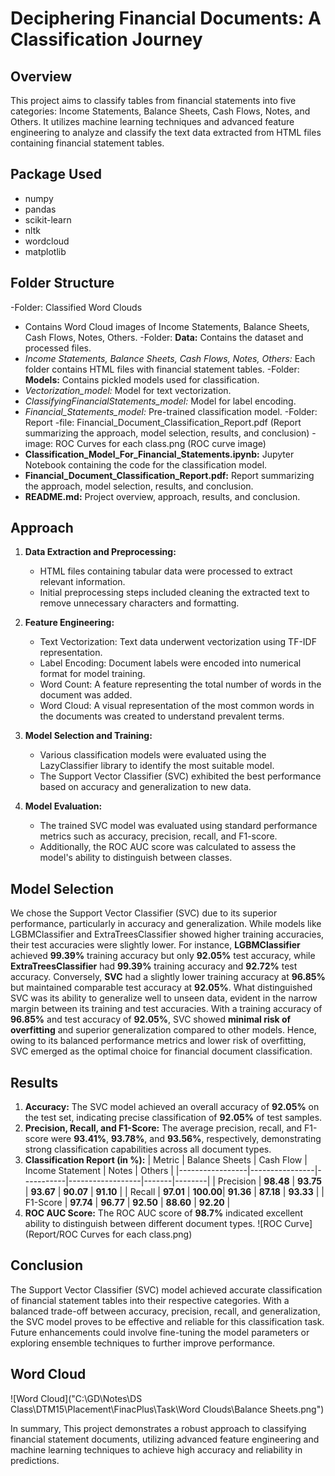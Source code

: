 # Deciphering Financial Documents: A Classification Journey

## Overview
This project aims to classify tables from financial statements into five categories: Income Statements, Balance Sheets, Cash Flows, Notes, and Others. It utilizes machine learning techniques and advanced feature engineering to analyze and classify the text data extracted from HTML files containing financial statement tables.

## Package Used
- numpy
- pandas
- scikit-learn
- nltk
- wordcloud
- matplotlib

## Folder Structure
-Folder: Classified Word Clouds
  - Contains Word Cloud images of Income Statements, Balance Sheets, Cash Flows, Notes, Others.
-Folder: **Data:** Contains the dataset and processed files.
  - *Income Statements, Balance Sheets, Cash Flows, Notes, Others:* Each folder contains HTML files with financial statement tables.
-Folder: **Models:** Contains pickled models used for classification.
  - *Vectorization_model:* Model for text vectorization.
  - *ClassifyingFinancialStatements_model:* Model for label encoding.
  - *Financial_Statements_model:* Pre-trained classification model.
-Folder: Report
  -file: Financial_Document_Classification_Report.pdf (Report summarizing the approach, model selection, results, and conclusion)
  -image: ROC Curves for each class.png (ROC curve image)
- **Classification_Model_For_Financial_Statements.ipynb:** Jupyter Notebook containing the code for the classification model.
- **Financial_Document_Classification_Report.pdf:** Report summarizing the approach, model selection, results, and conclusion.
- **README.md:** Project overview, approach, results, and conclusion.

## Approach
1. **Data Extraction and Preprocessing:**
   - HTML files containing tabular data were processed to extract relevant information.
   - Initial preprocessing steps included cleaning the extracted text to remove unnecessary characters and formatting.

2. **Feature Engineering:**
   - Text Vectorization: Text data underwent vectorization using TF-IDF representation.
   - Label Encoding: Document labels were encoded into numerical format for model training.
   - Word Count: A feature representing the total number of words in the document was added.
   - Word Cloud: A visual representation of the most common words in the documents was created to understand prevalent terms.

3. **Model Selection and Training:**
   - Various classification models were evaluated using the LazyClassifier library to identify the most suitable model.
   - The Support Vector Classifier (SVC) exhibited the best performance based on accuracy and generalization to new data.

4. **Model Evaluation:**
   - The trained SVC model was evaluated using standard performance metrics such as accuracy, precision, recall, and F1-score.
   - Additionally, the ROC AUC score was calculated to assess the model's ability to distinguish between classes.

## Model Selection
We chose the Support Vector Classifier (SVC) due to its superior performance, particularly in accuracy and generalization. While models like LGBMClassifier and ExtraTreesClassifier showed higher training accuracies, their test accuracies were slightly lower. For instance, **LGBMClassifier** achieved **99.39%** training accuracy but only **92.05%** test accuracy, while **ExtraTreesClassifier** had **99.39%** training accuracy and **92.72%** test accuracy. Conversely, **SVC** had a slightly lower training accuracy at **96.85%** but maintained comparable test accuracy at **92.05%**. What distinguished SVC was its ability to generalize well to unseen data, evident in the narrow margin between its training and test accuracies. With a training accuracy of **96.85%** and test accuracy of **92.05%**, SVC showed **minimal risk of overfitting** and superior generalization compared to other models. Hence, owing to its balanced performance metrics and lower risk of overfitting, SVC emerged as the optimal choice for financial document classification.

## Results
1. **Accuracy:** The SVC model achieved an overall accuracy of **92.05%** on the test set, indicating precise classification of **92.05%** of test samples.
2. **Precision, Recall, and F1-Score:** The average precision, recall, and F1-score were **93.41%**, **93.78%**, and **93.56%**, respectively, demonstrating strong classification capabilities across all document types.
3. **Classification Report (in %):**
   | Metric          | Balance Sheets | Cash Flow | Income Statement | Notes | Others |
   |-----------------|----------------|-----------|------------------|-------|--------|
   | Precision       | **98.48**      | **93.75** | **93.67**        | **90.07** | **91.10**  |
   | Recall          | **97.01**      | **100.00**| **91.36**        | **87.18** | **93.33**  |
   | F1-Score        | **97.74**      | **96.77** | **92.50**        | **88.60** | **92.20**  |
4. **ROC AUC Score:** The ROC AUC score of **98.7%** indicated excellent ability to distinguish between different document types.
   ![ROC Curve](Report/ROC Curves for each class.png)

## Conclusion
The Support Vector Classifier (SVC) model achieved accurate classification of financial statement tables into their respective categories. With a balanced trade-off between accuracy, precision, recall, and generalization, the SVC model proves to be effective and reliable for this classification task. Future enhancements could involve fine-tuning the model parameters or exploring ensemble techniques to further improve performance.

## Word Cloud
![Word Cloud]("C:\GD\Notes\DS Class\DTM15\Placement\FinacPlus\Task\Word Clouds\Balance Sheets.png")

In summary, This project demonstrates a robust approach to classifying financial statement documents, utilizing advanced feature engineering and machine learning techniques to achieve high accuracy and reliability in predictions.
